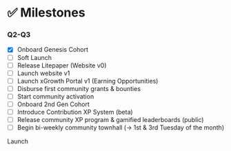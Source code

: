 # ✅ Milestones

### Q2-Q3

* [x] Onboard Genesis Cohort
* [ ] Soft Launch
* [ ] Release Litepaper (Website v0)
* [ ] Launch website v1
* [ ] Launch xGrowth Portal v1 (Earning Opportunities)
* [ ] Disburse first community grants & bounties
* [ ] Start community activation
* [ ] Onboard 2nd Gen Cohort
* [ ] Introduce Contribution XP System (beta)
* [ ] Release community XP program & gamified leaderboards (public)
* [ ] Begin bi-weekly community townhall (-> 1st & 3rd Tuesday of the month)

Launch
